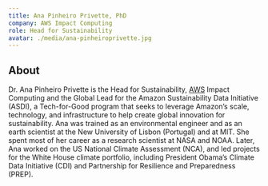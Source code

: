 ```yaml
---
title: Ana Pinheiro Privette, PhD
company: AWS Impact Computing
role: Head for Sustainability
avatar: ./media/ana-pinheiroprivette.jpg
---
```

## About

Dr. Ana Pinheiro Privette is the Head for Sustainability, [AWS](https://aws.amazon.com/) Impact Computing and the Global Lead for the Amazon Sustainability Data Initiative (ASDI), a Tech-for-Good program that seeks to leverage Amazon’s scale, technology, and infrastructure to help create global innovation for sustainability. Ana was trained as an environmental engineer and as an earth scientist at the New University of Lisbon (Portugal) and at MIT. She spent most of her career as a research scientist at NASA and NOAA. Later, Ana worked on the US National Climate Assessment (NCA), and led projects for the White House climate portfolio, including President Obama’s Climate Data Initiative (CDI) and Partnership for Resilience and Preparedness (PREP).